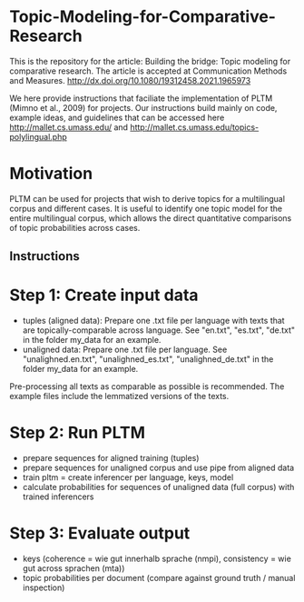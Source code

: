 # Topic-Modeling-for-Comparative-Research

This is the repository for the article: Building the bridge: Topic modeling for comparative research. The article is accepted at Communication Methods and Measures. http://dx.doi.org/10.1080/19312458.2021.1965973

We here provide instructions that faciliate the implementation of PLTM (Mimno et al., 2009) for projects. Our instructions build mainly on code, example ideas, and guidelines that can be accessed here http://mallet.cs.umass.edu/ and http://mallet.cs.umass.edu/topics-polylingual.php

# Motivation
PLTM can be used for projects that wish to derive topics for a multilingual corpus and different cases. It is useful to identify one topic model for the entire multilingual corpus, which allows the direct quantitative comparisons of topic probabilities across cases.


## Instructions

# Step 1: Create input data

- tuples (aligned data): Prepare one .txt file per language with texts that are topically-comparable across language. See "en.txt", "es.txt", "de.txt" in the folder my_data for an example. 
- unaligned data: Prepare one .txt file per language. See "unalighned.en.txt", "unalighned_es.txt", "unalighned_de.txt" in the folder my_data for an example. 

Pre-processing all texts as comparable as possible is recommended. The example files include the lemmatized versions of the texts.



# Step 2: Run PLTM 

- prepare sequences for aligned training (tuples)
- prepare sequences for unaligned corpus and use pipe from aligned data
- train pltm = create inferencer per language, keys, model
- calculate probabilities for sequences of unaligned data (full corpus) with trained inferencers

# Step 3: Evaluate output

- keys (coherence = wie gut innerhalb sprache (nmpi), consistency = wie gut across sprachen (mta))
- topic probabilities per document (compare against ground truth / manual inspection)



